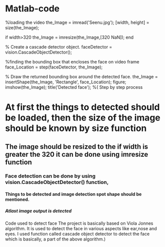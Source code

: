 # Matlab-code

%loading the video
the_Image      = imread('Seenu.jpg');
[width, height] = size(the_Image);

if width>320
the_Image = imresize(the_Image,[320 NaN]);
end

% Create a cascade detector object.
faceDetector = vision.CascadeObjectDetector();

%finding the bounding box that encloses the face on video frame
face_Location = step(faceDetector, the_Image);

% Draw the returned bounding box around the detected face.
the_Image = insertShape(the_Image, 'Rectangle', face_Location);
figure; 
imshow(the_Image); 
title('Detected face');
%(
Step by step process  
# At first the things to detected should be loaded, then the size of the image should be known by size function
## The image should be resized to the if width is greater the 320 it can be done using imresize function
### Face detection can be done by using vision.CascadeObjectDetector() function,
#### Things to be detected and image detection spot shape should be mentioned.
##### Atlast image output is detected


Code used to detect face
The project is basically based on Viola Jonnes algorithm.
It is used to detect the face in various aspects like ear,nose and eyes.
I used function called cascade object detector to detect the face which is basically,
a part of the above algorithm.)
